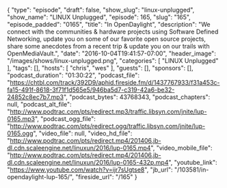 {
  "type": "episode",
  "draft": false,
  "show_slug": "linux-unplugged",
  "show_name": "LINUX Unplugged",
  "episode": 165,
  "slug": "165",
  "episode_padded": "0165",
  "title": "In OpenDaylight",
  "description": "We connect with the communities & hardware projects using Software Defined Networking, update you on some of our favorite open source projects, share some anecdotes from a recent trip & update you on our trails with OpenMediaVault.",
  "date": "2016-10-04T19:41:57-07:00",
  "header_image": "/images/shows/linux-unplugged.png",
  "categories": [
    "LINUX Unplugged"
  ],
  "tags": [],
  "hosts": [
    "chris",
    "wes"
  ],
  "guests": [],
  "sponsors": [],
  "podcast_duration": "01:30:22",
  "podcast_file": "https://chtbl.com/track/392D9/aphid.fireside.fm/d/1437767933/f31a453c-fa15-491f-8618-3f71f1d565e5/946ba5d7-c319-42a6-be32-24852c8ec7b7.mp3",
  "podcast_bytes": 43768343,
  "podcast_chapters": null,
  "podcast_alt_file": "http://www.podtrac.com/pts/redirect.mp3/traffic.libsyn.com/jnite/lup-0165.mp3",
  "podcast_ogg_file": "http://www.podtrac.com/pts/redirect.ogg/traffic.libsyn.com/jnite/lup-0165.ogg",
  "video_file": null,
  "video_hd_file": "http://www.podtrac.com/pts/redirect.mp4/201406.jb-dl.cdn.scaleengine.net/linuxun/2016/lup-0165.mp4",
  "video_mobile_file": "http://www.podtrac.com/pts/redirect.mp4/201406.jb-dl.cdn.scaleengine.net/linuxun/2016/lup-0165-432p.mp4",
  "youtube_link": "https://www.youtube.com/watch?v=ijr7sUgtse8",
  "jb_url": "/103581/in-opendaylight-lup-165/",
  "fireside_url": "/165"
}

